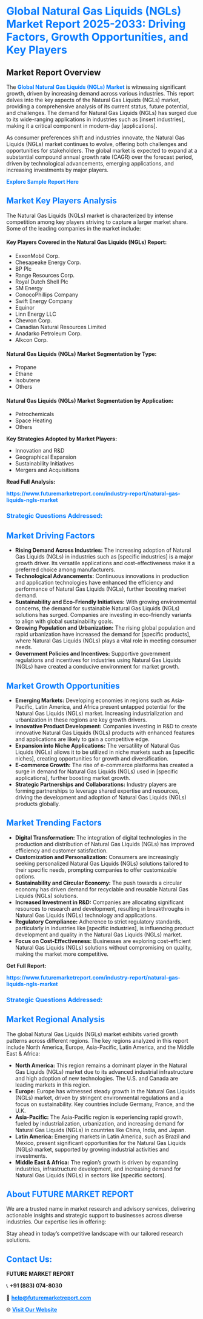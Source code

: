 <h1 style="color: #007BFF;">Global Natural Gas Liquids (NGLs) Market Report 2025-2033: Driving Factors, Growth Opportunities, and Key Players</h1>

<section id="overview">
<h2>Market Report Overview</h2>
<p>The <a href="https://www.futuremarketreport.com/industry-report/natural-gas-liquids-ngls-market" style="color: #007BFF; text-decoration: none;"><strong>Global Natural Gas Liquids (NGLs) Market</strong></a> is witnessing significant growth, driven by increasing demand across various industries. This report delves into the key aspects of the Natural Gas Liquids (NGLs) market, providing a comprehensive analysis of its current status, future potential, and challenges. The demand for Natural Gas Liquids (NGLs) has surged due to its wide-ranging applications in industries such as [insert industries], making it a critical component in modern-day [applications].</p>
<p>As consumer preferences shift and industries innovate, the Natural Gas Liquids (NGLs) market continues to evolve, offering both challenges and opportunities for stakeholders. The global market is expected to expand at a substantial compound annual growth rate (CAGR) over the forecast period, driven by technological advancements, emerging applications, and increasing investments by major players.</p>
</section>

<section id="overview">
<p><a href="https://www.futuremarketreport.com/request-sample/reportId=41990" style="color: #007BFF; text-decoration: none;"><strong>Explore Sample Report Here</strong></a></p>
</section>

<section id="key-players">
<h2 style="color: #007BFF;">Market Key Players Analysis</h2>
<p>The Natural Gas Liquids (NGLs) market is characterized by intense competition among key players striving to capture a larger market share. Some of the leading companies in the market include:</p>
<h4>Key Players Covered in the Natural Gas Liquids (NGLs) Report:</h4>
<ul><li>ExxonMobil Corp.</li><li>Chesapeake Energy Corp.</li><li>BP Plc</li><li>Range Resources Corp.</li><li>Royal Dutch Shell Plc</li><li>SM Energy</li><li>ConocoPhillips Company</li><li>Swift Energy Company</li><li>Equinor</li><li>Linn Energy LLC</li><li>Chevron Corp.</li><li>Canadian Natural Resources Limited</li><li>Anadarko Petroleum Corp.</li><li>Alkcon Corp.</li></ul>
<h4>Natural Gas Liquids (NGLs) Market Segmentation by Type:</h4>
<ul><li>Propane</li><li>Ethane</li><li>Isobutene</li><li>Others</li></ul>

<h4>Natural Gas Liquids (NGLs) Market Segmentation by Application:</h4>
<ul><li>Petrochemicals</li><li>Space Heating</li><li>Others</li></ul>
<p><strong>Key Strategies Adopted by Market Players:</strong></p>
<ul>
<li>Innovation and R&D</li>
<li>Geographical Expansion</li>
<li>Sustainability Initiatives</li>
<li>Mergers and Acquisitions</li>
</ul>
</section>

<section>
<p><strong>Read Full Analysis: </strong></p><a href="https://www.futuremarketreport.com/industry-report/natural-gas-liquids-ngls-market" style="color: #007BFF; text-decoration: none;"><strong>https://www.futuremarketreport.com/industry-report/natural-gas-liquids-ngls-market</strong></a>
<h3 style="color: #007BFF;">Strategic Questions Addressed:</h3>
</section>

<section id="driving-factors">
<h2 style="color: #007BFF;">Market Driving Factors</h2>
<ul>
<li><strong>Rising Demand Across Industries:</strong> The increasing adoption of Natural Gas Liquids (NGLs) in industries such as [specific industries] is a major growth driver. Its versatile applications and cost-effectiveness make it a preferred choice among manufacturers.</li>
<li><strong>Technological Advancements:</strong> Continuous innovations in production and application technologies have enhanced the efficiency and performance of Natural Gas Liquids (NGLs), further boosting market demand.</li>
<li><strong>Sustainability and Eco-Friendly Initiatives:</strong> With growing environmental concerns, the demand for sustainable Natural Gas Liquids (NGLs) solutions has surged. Companies are investing in eco-friendly variants to align with global sustainability goals.</li>
<li><strong>Growing Population and Urbanization:</strong> The rising global population and rapid urbanization have increased the demand for [specific products], where Natural Gas Liquids (NGLs) plays a vital role in meeting consumer needs.</li>
<li><strong>Government Policies and Incentives:</strong> Supportive government regulations and incentives for industries using Natural Gas Liquids (NGLs) have created a conducive environment for market growth.</li>
</ul>
</section>

<section id="growth-opportunities">
<h2 style="color: #007BFF;">Market Growth Opportunities</h2>
<ul>
<li><strong>Emerging Markets:</strong> Developing economies in regions such as Asia-Pacific, Latin America, and Africa present untapped potential for the Natural Gas Liquids (NGLs) market. Increasing industrialization and urbanization in these regions are key growth drivers.</li>
<li><strong>Innovative Product Development:</strong> Companies investing in R&D to create innovative Natural Gas Liquids (NGLs) products with enhanced features and applications are likely to gain a competitive edge.</li>
<li><strong>Expansion into Niche Applications:</strong> The versatility of Natural Gas Liquids (NGLs) allows it to be utilized in niche markets such as [specific niches], creating opportunities for growth and diversification.</li>
<li><strong>E-commerce Growth:</strong> The rise of e-commerce platforms has created a surge in demand for Natural Gas Liquids (NGLs) used in [specific applications], further boosting market growth.</li>
<li><strong>Strategic Partnerships and Collaborations:</strong> Industry players are forming partnerships to leverage shared expertise and resources, driving the development and adoption of Natural Gas Liquids (NGLs) products globally.</li>
</ul>
</section>

<section id="trending-factors">
<h2 style="color: #007BFF;">Market Trending Factors</h2>
<ul>
<li><strong>Digital Transformation:</strong> The integration of digital technologies in the production and distribution of Natural Gas Liquids (NGLs) has improved efficiency and customer satisfaction.</li>
<li><strong>Customization and Personalization:</strong> Consumers are increasingly seeking personalized Natural Gas Liquids (NGLs) solutions tailored to their specific needs, prompting companies to offer customizable options.</li>
<li><strong>Sustainability and Circular Economy:</strong> The push towards a circular economy has driven demand for recyclable and reusable Natural Gas Liquids (NGLs) solutions.</li>
<li><strong>Increased Investment in R&D:</strong> Companies are allocating significant resources to research and development, resulting in breakthroughs in Natural Gas Liquids (NGLs) technology and applications.</li>
<li><strong>Regulatory Compliance:</strong> Adherence to strict regulatory standards, particularly in industries like [specific industries], is influencing product development and quality in the Natural Gas Liquids (NGLs) market.</li>
<li><strong>Focus on Cost-Effectiveness:</strong> Businesses are exploring cost-efficient Natural Gas Liquids (NGLs) solutions without compromising on quality, making the market more competitive.</li>
</ul>
</section>

<section>
<p><strong>Get Full Report: </strong></p><a href="https://www.futuremarketreport.com/industry-report/natural-gas-liquids-ngls-market" style="color: #007BFF; text-decoration: none;"><strong>https://www.futuremarketreport.com/industry-report/natural-gas-liquids-ngls-market</strong></a>
<h3 style="color: #007BFF;">Strategic Questions Addressed:</h3>
</section>


<section id="regional-analysis">
<h2 style="color: #007BFF;">Market Regional Analysis</h2>
<p>The global Natural Gas Liquids (NGLs) market exhibits varied growth patterns across different regions. The key regions analyzed in this report include North America, Europe, Asia-Pacific, Latin America, and the Middle East & Africa:</p>
<ul>
<li><strong>North America:</strong> This region remains a dominant player in the Natural Gas Liquids (NGLs) market due to its advanced industrial infrastructure and high adoption of new technologies. The U.S. and Canada are leading markets in this region.</li>
<li><strong>Europe:</strong> Europe has witnessed steady growth in the Natural Gas Liquids (NGLs) market, driven by stringent environmental regulations and a focus on sustainability. Key countries include Germany, France, and the U.K.</li>
<li><strong>Asia-Pacific:</strong> The Asia-Pacific region is experiencing rapid growth, fueled by industrialization, urbanization, and increasing demand for Natural Gas Liquids (NGLs) in countries like China, India, and Japan.</li>
<li><strong>Latin America:</strong> Emerging markets in Latin America, such as Brazil and Mexico, present significant opportunities for the Natural Gas Liquids (NGLs) market, supported by growing industrial activities and investments.</li>
<li><strong>Middle East & Africa:</strong> The region’s growth is driven by expanding industries, infrastructure development, and increasing demand for Natural Gas Liquids (NGLs) in sectors like [specific sectors].</li>
</ul>
</section>

<footer>
<h2 style="color: #007BFF;">About FUTURE MARKET REPORT</h2>
<p>We are a trusted name in market research and advisory services, delivering actionable insights and strategic support to businesses across diverse industries. Our expertise lies in offering:</p>

<p>Stay ahead in today’s competitive landscape with our tailored research solutions.</p>

<h2 style="color: #007BFF;">Contact Us:</h2>
<p><strong>FUTURE MARKET REPORT</strong></p>
<p>📞 <strong>+91 (883) 074-8030</strong></p>
<p>📧 <strong><a href="mailto:help@futuremarketreport.com" style="color: #007BFF;">help@futuremarketreport.com</a></strong></p>
<p>🌐 <strong><a href="https://www.futuremarketreport.com/" style="color: #007BFF;">Visit Our Website</a></strong></p>
</footer>